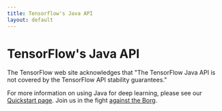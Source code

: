 ```yaml
---
title: Tensorflow's Java API
layout: default
---
```


# TensorFlow's Java API

The TensorFlow web site acknowledges that "The TensorFlow Java API is not covered by the TensorFlow API stability guarantees."

For more information on using Java for deep learning, please see our [Quickstart page](https://deeplearning4j.org/quickstart). Join us in the fight [against the Borg](https://vimeo.com/84760450). 
